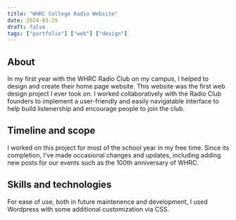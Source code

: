 ```yaml
---
title: "WHRC College Radio Website"
date: 2024-03-25
draft: false
tags: ["portfolio"] ["web"] ["design"]
---
```


## About

In my first year with the WHRC Radio Club on my campus, I helped to design and create their home page website. This website was the first web design project I ever took on. I worked collaboratively with the Radio Club founders to implement a user-friendly and easily navigatable interface to help build listenership and encourage people to join the club. 

## Timeline and scope 
I worked on this project for most of the school year in my free time. Since its completion, I've made occasional changes and updates, including adding new posts for our events such as the 100th anniversary of WHRC. 

## Skills and technologies
For ease of use, both in future maintenence and development, I used Wordpress with some additional customization via CSS. 

